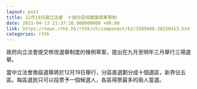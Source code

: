 ```yaml
---
layout: post
title: 12月19日選立法會　十個分區採雙議席單票制
date: 2021-04-13 21:37:10.000000000 +08:00
link: https://news.rthk.hk/rthk/ch/component/k2/1585608-20210413.htm
categories: rthk
---
```


政府向立法會提交修改選舉制度的條例草案，提出在九月至明年三月舉行三場選舉。

當中立法會換屆選舉將於12月19日舉行，分區直選劃分成十個選區，新界佔五區。每區選民只可以投票予一個候選人，各區得票最多的兩人當選。

